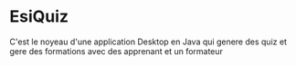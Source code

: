 # EsiQuiz
 C'est le noyeau d'une application Desktop en Java qui genere des quiz et gere des formations avec des apprenant et un formateur
